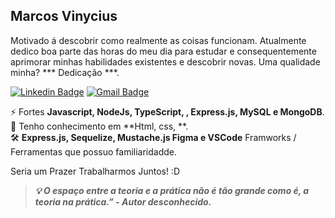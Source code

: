 ## Marcos Vinycius
Motivado á descobrir como realmente as coisas funcionam. Atualmente dedico boa parte das horas do meu dia para estudar e consequentemente aprimorar minhas habilidades existentes e descobrir novas. Uma qualidade minha? *** Dedicação ***.

[![Linkedin Badge](https://img.shields.io/badge/-Marcos%20Vinycius-0a66c2?style=flat-square&logo=Linkedin&logoColor=white&link=https://www.linkedin.com/in/marcos-vinycius-silva//)](marcos-vinycius-silva/) 
[![Gmail Badge](https://img.shields.io/badge/-vinyprog.work@gmail.com-0a66c2?style=flat-square&logo=Gmail&logoColor=white&link=https://www.linkedin.com/in/marcos-vinycius-silva//)](mailto:vinyprog.work@gmail.com) 

⚡ Fortes **Javascript, NodeJs, TypeScript, , Express.js, MySQL e MongoDB**.
<br />
🧠 Tenho conhecimento em **Html, css, **.
<br />
🛠️ **Express.js, Sequelize, Mustache.js Figma e VSCode** Framworks / Ferramentas que possuo familiaridadde.

Seria um Prazer Trabalharmos Juntos! :D

> ***💡 O espaço entre a teoria e a prática não é tão grande como é, a teoria na prática.”
        - Autor desconhecido.***
